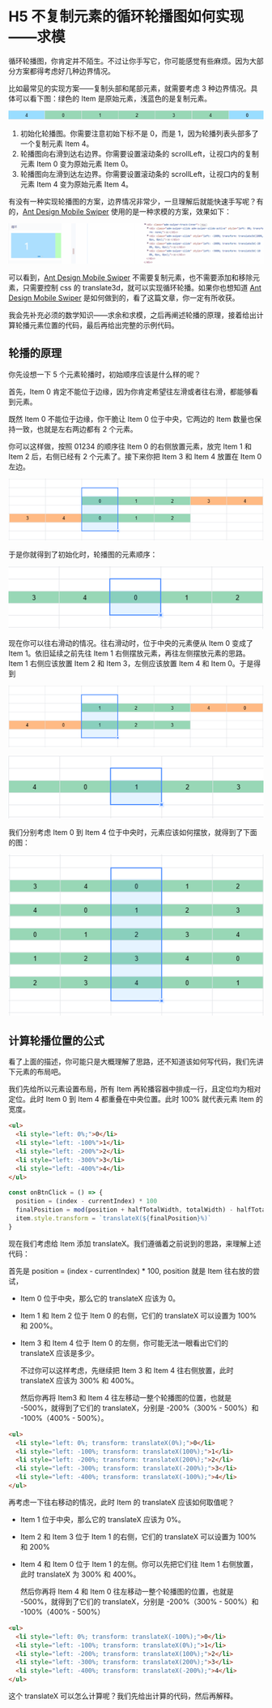 # H5 不复制元素的循环轮播图如何实现——求模

循环轮播图，你肯定并不陌生。不过让你手写它，你可能感觉有些麻烦。因为大部分方案都得考虑好几种边界情况。

比如最常见的实现方案——复制头部和尾部元素，就需要考虑 3 种边界情况。具体可以看下图：绿色的 Item 是原始元素，浅蓝色的是复制元素。

![](./img/old-method.png)

1. 初始化轮播图。你需要注意初始下标不是 0，而是 1，因为轮播列表头部多了一个复制元素 Item 4。
2. 轮播图向右滑到达右边界。你需要设置滚动条的 scrollLeft，让视口内的复制元素 Item 0 变为原始元素 Item 0。
3. 轮播图向左滑到达左边界。你需要设置滚动条的 scrollLeft，让视口内的复制元素 Item 4 变为原始元素 Item 4。

有没有一种实现轮播图的方案，边界情况非常少，一旦理解后就能快速手写呢？有的，[Ant Design Mobile Swiper](https://mobile.ant.design/components/swiper) 使用的是一种求模的方案，效果如下：

![](./img/antd-mobile.gif)

可以看到，[Ant Design Mobile Swiper](https://mobile.ant.design/components/swiper) 不需要复制元素，也不需要添加和移除元素，只需要控制 css 的 translate3d，就可以实现循环轮播。如果你也想知道 [Ant Design Mobile Swiper](https://mobile.ant.design/components/swiper) 是如何做到的，看了这篇文章，你一定有所收获。

我会先补充必须的数学知识——求余和求模，之后再阐述轮播的原理，接着给出计算轮播元素位置的代码，最后再给出完整的示例代码。

## 轮播的原理

你先设想一下 5 个元素轮播时，初始顺序应该是什么样的呢？

首先，Item 0 肯定不能位于边缘，因为你肯定希望往左滑或者往右滑，都能够看到元素。

既然 Item 0 不能位于边缘，你干脆让 Item 0 位于中央，它两边的 Item 数量也保持一致，也就是左右两边都有 2 个元素。

你可以这样做，按照 01234 的顺序往 Item 0 的右侧放置元素，放完 Item 1 和 Item 2 后，右侧已经有 2 个元素了。接下来你把 Item 3 和 Item 4 放置在 Item 0 左边。

![](./img/item0-mod.png)

于是你就得到了初始化时，轮播图的元素顺序：

![](./img/item0-center.png)

现在你可以往右滑动的情况。往右滑动时，位于中央的元素便从 Item 0 变成了 Item 1。依旧延续之前先往 Item 1 右侧摆放元素，再往左侧摆放元素的思路。Item 1 右侧应该放置 Item 2 和 Item 3，左侧应该放置 Item 4 和 Item 0。于是得到

![](./img/item1-mod.png)

![](./img/item1-center.png)

我们分别考虑 Item 0 到 Item 4 位于中央时，元素应该如何摆放，就得到了下面的图：

![](./img/loop.png)

## 计算轮播位置的公式

看了上面的描述，你可能只是大概理解了思路，还不知道该如何写代码，我们先讲下元素的布局吧。

我们先给所以元素设置布局，所有 Item 再轮播容器中排成一行，且定位均为相对定位。此时 Item 0 到 Item 4 都重叠在中央位置。此时 100% 就代表元素 Item 的宽度。

```html
<ul>
  <li style="left: 0%;">0</li>
  <li style="left: -100%">1</li>
  <li style="left: -200%">2</li>
  <li style="left: -300%">3</li>
  <li style="left: -400%">4</li>
</ul>
```

```js
const onBtnClick = () => {
  position = (index - currentIndex) * 100
  finalPosition = mod(position + halfTotalWidth, totalWidth) - halfTotalWidth
  item.style.transform = `translateX(${finalPosition}%)`
}
```

现在我们考虑给 Item 添加 translateX。我们遵循着之前说到的思路，来理解上述代码：

首先是 position = (index - currentIndex) * 100, position 就是 Item 往右放的尝试，

- Item 0 位于中央，那么它的 translateX 应该为 0。
- Item 1 和 Item 2 位于 Item 0 的右侧，它们的 translateX 可以设置为 100% 和 200%。
- Item 3 和 Item 4 位于 Item 0 的左侧，你可能无法一眼看出它们的 translateX 应该是多少。

  不过你可以这样考虑，先继续把 Item 3 和 Item 4 往右侧放置，此时 translateX 应该为 300% 和 400%。
  
  然后你再将 Item3 和 Item 4 往左移动一整个轮播图的位置，也就是 -500%，就得到了它们的 translateX，分别是 -200%（300% - 500%）和 -100%（400% - 500%）。

```html
<ul>
  <li style="left: 0%; transform: translateX(0%);">0</li>
  <li style="left: -100%; transform: translateX(100%);">1</li>
  <li style="left: -200%; transform: translateX(200%);">2</li>
  <li style="left: -300%; transform: translateX(-200%);">3</li>
  <li style="left: -400%; transform: translateX(-100%);">4</li>
</ul>
```

再考虑一下往右移动的情况，此时 Item 的 translateX 应该如何取值呢？

- Item 1 位于中央，那么它的 translateX 应该为 0%。
- Item 2 和 Item 3 位于 Item 1 的右侧，它们的 translateX 可以设置为 100% 和 200%
- Item 4 和 Item 0 位于 Item 1 的左侧。你可以先把它们往 Item 1 右侧放置，此时 translateX 为 300% 和 400%。

  然后你再将 Item 4 和 Item 0 往左移动一整个轮播图的位置，也就是 -500%，就得到了它们的 translateX，分别是 -200%（300% - 500%）和 -100%（400% - 500%）

```html
<ul>
  <li style="left: 0%; transform: translateX(-100%);">0</li>
  <li style="left: -100%; transform: translateX(0%);">1</li>
  <li style="left: -200%; transform: translateX(100%);">2</li>
  <li style="left: -300%; transform: translateX(200%);">3</li>
  <li style="left: -400%; transform: translateX(-200%);">4</li>
</ul>
```

这个 translateX 可以怎么计算呢？我们先给出计算的代码，然后再解释。
